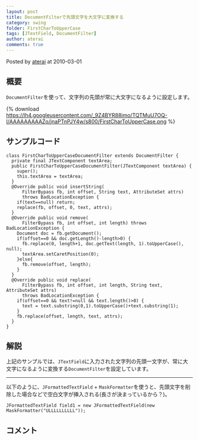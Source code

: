 ```yaml
---
layout: post
title: DocumentFilterで先頭文字を大文字に変換する
category: swing
folder: FirstCharToUpperCase
tags: [JTextField, DocumentFilter]
author: aterai
comments: true
---
```


Posted by [aterai](http://terai.xrea.jp/aterai.html) at 2010-03-01

## 概要
`DocumentFilter`を使って、文字列の先頭が常に大文字になるように設定します。

{% download https://lh4.googleusercontent.com/_9Z4BYR88imo/TQTMuU7OQ-I/AAAAAAAAAZo/jnaPTnPJY4w/s800/FirstCharToUpperCase.png %}

## サンプルコード
<pre class="prettyprint"><code>class FirstCharToUpperCaseDocumentFilter extends DocumentFilter {
  private final JTextComponent textArea;
  public FirstCharToUpperCaseDocumentFilter(JTextComponent textArea) {
    super();
    this.textArea = textArea;
  }
  @Override public void insertString(
      FilterBypass fb, int offset, String text, AttributeSet attrs)
      throws BadLocationException {
    if(text==null) return;
    replace(fb, offset, 0, text, attrs);
  }
  @Override public void remove(
      FilterBypass fb, int offset, int length) throws BadLocationException {
    Document doc = fb.getDocument();
    if(offset==0 &amp;&amp; doc.getLength()-length&gt;0) {
      fb.replace(0, length+1, doc.getText(length, 1).toUpperCase(), null);
      textArea.setCaretPosition(0);
    }else{
      fb.remove(offset, length);
    }
  }
  @Override public void replace(
      FilterBypass fb, int offset, int length, String text, AttributeSet attrs)
      throws BadLocationException {
    if(offset==0 &amp;&amp; text!=null &amp;&amp; text.length()&gt;0) {
      text = text.substring(0,1).toUpperCase()+text.substring(1);
    }
    fb.replace(offset, length, text, attrs);
  }
}
</code></pre>

## 解説
上記のサンプルでは、`JTextField`に入力された文字列の先頭一文字が、常に大文字になるように変換する`DocumentFilter`を設定しています。

- - - -
以下のように、`JFormattedTextField` + `MaskFormatter`を使うと、先頭文字を削除した場合などで空白文字が挿入される(長さが決まっているから？)。

<pre class="prettyprint"><code>JFormattedTextField field1 = new JFormattedTextField(new MaskFormatter("ULLLLLLLLLL"));
</code></pre>

## コメント
